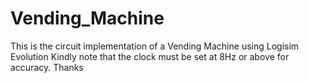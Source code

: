 # Vending_Machine
This is the circuit implementation of a Vending Machine using Logisim Evolution
Kindly note that the clock must be set at 8Hz or above for accuracy.
Thanks
